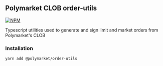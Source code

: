 ## Polymarket CLOB order-utils

<a href='https://www.npmjs.com/package/@polymarket/order-utils'>
    <img src='https://img.shields.io/npm/v/@polymarket/order-utils.svg' alt='NPM'/>
</a>

Typescript utilities used to generate and sign limit and market orders from Polymarket's CLOB

### Installation

`yarn add @polymarket/order-utils`